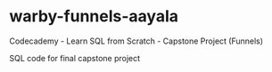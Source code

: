 # warby-funnels-aayala
Codecademy - Learn SQL from Scratch - Capstone Project (Funnels)

SQL code for final capstone project
